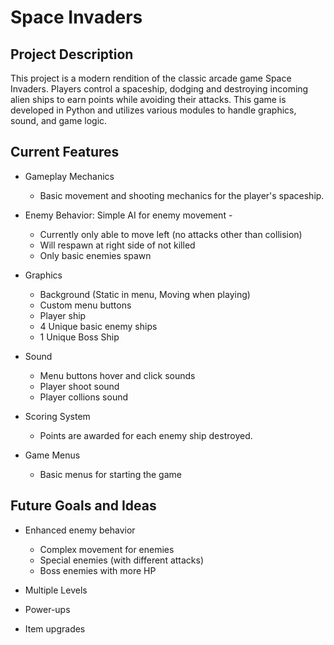 # Space Invaders
## Project Description
This project is a modern rendition of the classic arcade game Space Invaders. Players control a spaceship, dodging and destroying incoming alien ships to earn points while avoiding their attacks. This game is developed in Python and utilizes various modules to handle graphics, sound, and game logic.


## Current Features
- Gameplay Mechanics
    - Basic movement and shooting mechanics for the player's spaceship.
    
- Enemy Behavior: Simple AI for enemy movement - 
    - Currently only able to move left (no attacks other than collision)
    - Will respawn at right side of not killed
    - Only basic enemies spawn
    
- Graphics
    - Background (Static in menu, Moving when playing)
    - Custom menu buttons
    - Player ship
    - 4 Unique basic enemy ships
    - 1 Unique Boss Ship
      
- Sound
    - Menu buttons hover and click sounds
    - Player shoot sound
    - Player collions sound
  
- Scoring System
    - Points are awarded for each enemy ship destroyed.
      
- Game Menus
    - Basic menus for starting the game


## Future Goals and Ideas
- Enhanced enemy behavior
    - Complex movement for enemies
    - Special enemies (with different attacks)
    - Boss enemies with more HP
    
- Multiple Levels
- Power-ups
- Item upgrades

